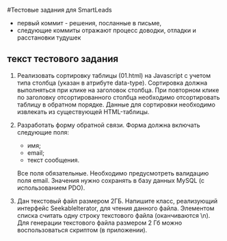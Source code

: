#Тестовые задания для SmartLeads

 - первый коммит - решения, посланные в письме,
 - следующие коммиты отражают процесс доводки, отладки и расстановки тудушек
 
 ## текст тестового задания
   
 1. Реализовать сортировку таблицы (01.html) на Javascript с учетом типа столбца (указан в атрибуте data-type).
 Сортировка должна выполняться при клике на заголовок столбца.
 При повторном клике по заголовку отсортированного столбца необходимо отсортировать таблицу в обратном порядке.
 Данные для сортировки необходимо извлекать из существующей HTML-таблицы.
  
 2. Разработать форму обратной связи.
 Форма должна включать следующие поля: 
    - имя;
    - email;
    - текст сообщения.
    
     Все поля обязательные.
     Необходимо предусмотреть валидацию поля email.
     Значения нужно сохранять в базу данных MySQL (с использованием PDO).
  
 3. Дан текстовый файл размером 2ГБ. Напишите класс, реализующий интерфейс SeekableIterator, для чтения данного файла.
 Элементом списка считать одну строку текстового файла (оканчиваются \n).
 Для генерации текстового файла размером 2 Гб можно воспользоваться скриптом (в приложении).
  
